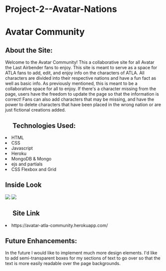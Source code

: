 # Project-2--Avatar-Nations
<h1>Avatar Community</h1>

<h2>About the Site:</h2>Welcome to the Avatar Community! This a collaborative site for all Avatar the Last Airbender fans to enjoy. This site is meant to serve as a space for ATLA fans to add, edit, and enjoy info on the characters of ATLA. All characters are divided into their respective nations and have a fun fact as well as basic info. As previously mentioned, this is meant to be a collaborative space for all to enjoy. If there's a character missing from the page, users have the freedom to update the page so that the information is correct! Fans can also add characters that may be missing, and have the power to delete characters that have been placed in the wrong nation or are just fictional creations added. 

<ul><h2>Technologies Used: </h2></ul> 
 <li> HTML</li>
  <li>CSS</li>
  <li>Javascript</li>
  <li>Heroku</li>
  <li>MongoDB & Mongo</li>
  <li>ejs and partials</li> 
  <li>CSS Flexbox and Grid</li>

<h2>Inside Look</h2>
<img src="https://imgur.com/PJLvzDR">
<img src="https://imgur.com/sfDn4u6">

<ol><h2>Site Link</h2></ol>
 <li>https://avatar-atla-community.herokuapp.com/</li>
 

<h2>Future Enhancements:</h2>
In the future I would like to implement much more design elements. I'd like to add semi-transparent boxes for my sections of text to go over so that the text is more easily readable over the page backgrounds.
